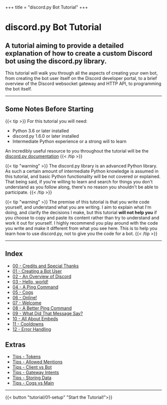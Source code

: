 +++
title = "discord.py Bot Tutorial"
+++

# discord.py Bot Tutorial

## A tutorial aiming to provide a detailed explanation of how to create a custom Discord bot using the discord.py library.

This tutorial will walk you through all the aspects of creating your own bot, from creating the bot user itself on the Discord developer portal, to a brief overview of the Discord websocket gateway and HTTP API, to programming the bot itself.

---

## Some Notes Before Starting

{{< tip >}}
For this tutorial you will need:
- Python 3.6 or later installed
- discord.py 1.6.0 or later installed
- Intermediate Python experience or a strong will to learn

An incredibly useful resource to you throughout the tutorial will be the [discord.py documentation](https://discordpy.readthedocs.io)
{{< /tip >}}

{{< tip "warning" >}}
The discord.py library is an advanced Python library. As such a certain amount of intermediate Python knowledge is assumed in this tutorial, and basic Python functionality will be not covered or explained. That being said, if you're willing to learn and search for things you don't understand as you follow along, there's no reason you shouldn't be able to participate.
{{< /tip >}}

{{< tip "warning" >}}
The premise of this tutorial is that you write code yourself, and understand what you are writing. I aim to explain what I'm doing, and clarify the decisions I make, but this tutorial **will not help you** if you choose to copy and paste its content rather than try to understand and work it out for yourself. I highly recommend you play around with the code you write and make it different from what you see here. This is to help you learn how to use discord.py, not to give you the code for a bot.
{{< /tip >}}

---

## Index

- [00 - Credits and Special Thanks](/tutorial/00-credits)
- [01 - Creating a Bot User](/tutorial/01-setup)
- [02 - An Overview of Discord](/tutorial/02-overview)
- [03 - Hello, world!](/tutorial/03-hello)
- [04 - A Ping Command](/tutorial/04-pong)
- [05 - Cogs](/tutorial/05-cogs)
- [06 - Online!](/tutorial/06-online)
- [07 - Welcome](/tutorial/07-welcome)
- [08 - A Better Ping Command](/tutorial/08-ping2)
- [09 - What Did That Message Say?](/tutorial/09-snipe)
- [10 - All About Embeds](/tutorial/10-embeds)
- [11 - Cooldowns](/tutorial/11-cooldowns)
- [12 - Error Handling](/tutorial/12-errors)

## Extras

- [Tips - Tokens](/tips/tokens)
- [Tips - Allowed Mentions](/tips/mentions)
- [Tips - Client vs Bot](/tips/clientbot)
- [Tips - Gateway Intents](/tips/intents)
- [Tips - Storing Data](/tips/storage)
- [Tips - Cogs vs Main](/tips/cogs)

---

{{< button "tutorial/01-setup" "Start the Tutorial!">}}
